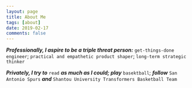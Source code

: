 ```yaml
---
layout: page
title: About Me
tags: [about]
date: 2019-02-17
comments: false
---
```

    
***Professionally, I aspire to be a triple threat person:*** `get-things-done engineer`; `practical and empathetic product shaper`; `long-term strategic thinker`

***Privately, I try to*** `read` ***as much as I could; play*** `basektball`; ***follow*** `San Antonio Spurs` ***and*** `Shantou University Transformers Basketball Team`

<canvas id="Skillset RadarChart" width="400" height="400"></canvas>

<script>
var myRadarChart = new Chart(ctx, {
    type: 'radar',
    data: data,
    options: options
});
</script>
